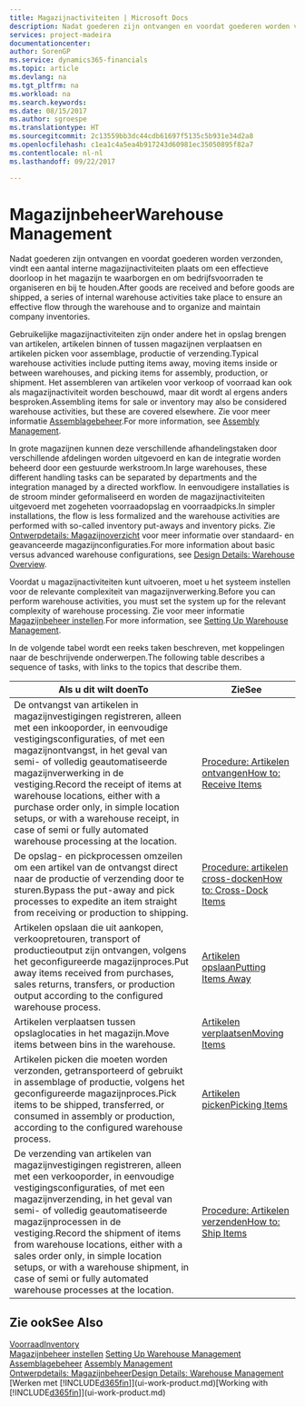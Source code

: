 ```yaml
---
title: Magazijnactiviteiten | Microsoft Docs
description: Nadat goederen zijn ontvangen en voordat goederen worden verzonden, vindt een aantal interne magazijnactiviteiten plaats om een effectieve doorloop in het magazijn te waarborgen en om bedrijfsvoorraden te organiseren en bij te houden.
services: project-madeira
documentationcenter: 
author: SorenGP
ms.service: dynamics365-financials
ms.topic: article
ms.devlang: na
ms.tgt_pltfrm: na
ms.workload: na
ms.search.keywords: 
ms.date: 08/15/2017
ms.author: sgroespe
ms.translationtype: HT
ms.sourcegitcommit: 2c13559bb3dc44cdb61697f5135c5b931e34d2a8
ms.openlocfilehash: c1ea1c4a5ea4b917243d60981ec35050895f82a7
ms.contentlocale: nl-nl
ms.lasthandoff: 09/22/2017

---
```

# <a name="warehouse-management"></a><span data-ttu-id="5b4f7-103">Magazijnbeheer</span><span class="sxs-lookup"><span data-stu-id="5b4f7-103">Warehouse Management</span></span>
<span data-ttu-id="5b4f7-104">Nadat goederen zijn ontvangen en voordat goederen worden verzonden, vindt een aantal interne magazijnactiviteiten plaats om een effectieve doorloop in het magazijn te waarborgen en om bedrijfsvoorraden te organiseren en bij te houden.</span><span class="sxs-lookup"><span data-stu-id="5b4f7-104">After goods are received and before goods are shipped, a series of internal warehouse activities take place to ensure an effective flow through the warehouse and to organize and maintain company inventories.</span></span>

<span data-ttu-id="5b4f7-105">Gebruikelijke magazijnactiviteiten zijn onder andere het in opslag brengen van artikelen, artikelen binnen of tussen magazijnen verplaatsen en artikelen picken voor assemblage, productie of verzending.</span><span class="sxs-lookup"><span data-stu-id="5b4f7-105">Typical warehouse activities include putting items away, moving items inside or between warehouses, and picking items for assembly, production, or shipment.</span></span> <span data-ttu-id="5b4f7-106">Het assembleren van artikelen voor verkoop of voorraad kan ook als magazijnactiviteit worden beschouwd, maar dit wordt al ergens anders besproken.</span><span class="sxs-lookup"><span data-stu-id="5b4f7-106">Assembling items for sale or inventory may also be considered warehouse activities, but these are covered elsewhere.</span></span> <span data-ttu-id="5b4f7-107">Zie voor meer informatie [Assemblagebeheer](assembly-assemble-items.md).</span><span class="sxs-lookup"><span data-stu-id="5b4f7-107">For more information, see [Assembly Management](assembly-assemble-items.md).</span></span>  

<span data-ttu-id="5b4f7-108">In grote magazijnen kunnen deze verschillende afhandelingstaken door verschillende afdelingen worden uitgevoerd en kan de integratie worden beheerd door een gestuurde werkstroom.</span><span class="sxs-lookup"><span data-stu-id="5b4f7-108">In large warehouses, these different handling tasks can be separated by departments and the integration managed by a directed workflow.</span></span> <span data-ttu-id="5b4f7-109">In eenvoudigere installaties is de stroom minder geformaliseerd en worden de magazijnactiviteiten uitgevoerd met zogeheten voorraadopslag en voorraadpicks.</span><span class="sxs-lookup"><span data-stu-id="5b4f7-109">In simpler installations, the flow is less formalized and the warehouse activities are performed with so-called inventory put-aways and inventory picks.</span></span> <span data-ttu-id="5b4f7-110">Zie [Ontwerpdetails: Magazijnoverzicht](design-details-warehouse-overview.md) voor meer informatie over standaard- en geavanceerde magazijnconfiguraties.</span><span class="sxs-lookup"><span data-stu-id="5b4f7-110">For more information about basic versus advanced warehouse configurations, see [Design Details: Warehouse Overview](design-details-warehouse-overview.md).</span></span>

<span data-ttu-id="5b4f7-111">Voordat u magazijnactiviteiten kunt uitvoeren, moet u het systeem instellen voor de relevante complexiteit van magazijnverwerking.</span><span class="sxs-lookup"><span data-stu-id="5b4f7-111">Before you can perform warehouse activities, you must set the system up for the relevant complexity of warehouse processing.</span></span> <span data-ttu-id="5b4f7-112">Zie voor meer informatie [Magazijnbeheer instellen](warehouse-setup-warehouse.md).</span><span class="sxs-lookup"><span data-stu-id="5b4f7-112">For more information, see [Setting Up Warehouse Management](warehouse-setup-warehouse.md).</span></span>

 <span data-ttu-id="5b4f7-113">In de volgende tabel wordt een reeks taken beschreven, met koppelingen naar de beschrijvende onderwerpen.</span><span class="sxs-lookup"><span data-stu-id="5b4f7-113">The following table describes a sequence of tasks, with links to the topics that describe them.</span></span>   

|<span data-ttu-id="5b4f7-114">**Als u dit wilt doen**</span><span class="sxs-lookup"><span data-stu-id="5b4f7-114">**To**</span></span>|<span data-ttu-id="5b4f7-115">**Zie**</span><span class="sxs-lookup"><span data-stu-id="5b4f7-115">**See**</span></span>|  
|------------|-------------|  
|<span data-ttu-id="5b4f7-116">De ontvangst van artikelen in magazijnvestigingen registreren, alleen met een inkooporder, in eenvoudige vestigingsconfiguraties, of met een magazijnontvangst, in het geval van semi- of volledig geautomatiseerde magazijnverwerking in de vestiging.</span><span class="sxs-lookup"><span data-stu-id="5b4f7-116">Record the receipt of items at warehouse locations, either with a purchase order only, in simple location setups, or with a warehouse receipt, in case of semi or fully automated warehouse processing at the location.</span></span>|[<span data-ttu-id="5b4f7-117">Procedure: Artikelen ontvangen</span><span class="sxs-lookup"><span data-stu-id="5b4f7-117">How to: Receive Items</span></span>](warehouse-how-receive-items.md)|
|<span data-ttu-id="5b4f7-118">De opslag- en pickprocessen omzeilen om een artikel van de ontvangst direct naar de productie of verzending door te sturen.</span><span class="sxs-lookup"><span data-stu-id="5b4f7-118">Bypass the put-away and pick processes to expedite an item straight from receiving or production to shipping.</span></span>|[<span data-ttu-id="5b4f7-119">Procedure: artikelen cross-docken</span><span class="sxs-lookup"><span data-stu-id="5b4f7-119">How to: Cross-Dock Items</span></span>](warehouse-how-to-cross-dock-items.md)|    
|<span data-ttu-id="5b4f7-120">Artikelen opslaan die uit aankopen, verkoopretouren, transport of productieoutput zijn ontvangen, volgens het geconfigureerde magazijnproces.</span><span class="sxs-lookup"><span data-stu-id="5b4f7-120">Put away items received from purchases, sales returns, transfers, or production output according to the configured warehouse process.</span></span>|[<span data-ttu-id="5b4f7-121">Artikelen opslaan</span><span class="sxs-lookup"><span data-stu-id="5b4f7-121">Putting Items Away</span></span>](warehouse-put-away-items.md)|
|<span data-ttu-id="5b4f7-122">Artikelen verplaatsen tussen opslaglocaties in het magazijn.</span><span class="sxs-lookup"><span data-stu-id="5b4f7-122">Move items between bins in the warehouse.</span></span>|[<span data-ttu-id="5b4f7-123">Artikelen verplaatsen</span><span class="sxs-lookup"><span data-stu-id="5b4f7-123">Moving Items</span></span>](warehouse-move-items.md)|
|<span data-ttu-id="5b4f7-124">Artikelen picken die moeten worden verzonden, getransporteerd of gebruikt in assemblage of productie, volgens het geconfigureerde magazijnproces.</span><span class="sxs-lookup"><span data-stu-id="5b4f7-124">Pick items to be shipped, transferred, or consumed in assembly or production, according to the configured warehouse process.</span></span>|[<span data-ttu-id="5b4f7-125">Artikelen picken</span><span class="sxs-lookup"><span data-stu-id="5b4f7-125">Picking Items</span></span>](warehouse-pick-items.md)|
|<span data-ttu-id="5b4f7-126">De verzending van artikelen van magazijnvestigingen registreren, alleen met een verkooporder, in eenvoudige vestigingsconfiguraties, of met een magazijnverzending, in het geval van semi- of volledig geautomatiseerde magazijnprocessen in de vestiging.</span><span class="sxs-lookup"><span data-stu-id="5b4f7-126">Record the shipment of items from warehouse locations, either with a sales order only, in simple location setups, or with a warehouse shipment, in case of semi or fully automated warehouse processes at the location.</span></span>|[<span data-ttu-id="5b4f7-127">Procedure: Artikelen verzenden</span><span class="sxs-lookup"><span data-stu-id="5b4f7-127">How to: Ship Items</span></span>](warehouse-how-ship-items.md)|  

## <a name="see-also"></a><span data-ttu-id="5b4f7-128">Zie ook</span><span class="sxs-lookup"><span data-stu-id="5b4f7-128">See Also</span></span>  
 [<span data-ttu-id="5b4f7-129">Voorraad</span><span class="sxs-lookup"><span data-stu-id="5b4f7-129">Inventory</span></span>](inventory-manage-inventory.md)  
 <span data-ttu-id="5b4f7-130">[Magazijnbeheer instellen](warehouse-setup-warehouse.md)   </span><span class="sxs-lookup"><span data-stu-id="5b4f7-130">[Setting Up Warehouse Management](warehouse-setup-warehouse.md)   </span></span>  
 <span data-ttu-id="5b4f7-131">[Assemblagebeheer](assembly-assemble-items.md)  </span><span class="sxs-lookup"><span data-stu-id="5b4f7-131">[Assembly Management](assembly-assemble-items.md)  </span></span>  
[<span data-ttu-id="5b4f7-132">Ontwerpdetails: Magazijnbeheer</span><span class="sxs-lookup"><span data-stu-id="5b4f7-132">Design Details: Warehouse Management</span></span>](design-details-warehouse-management.md)  
 <span data-ttu-id="5b4f7-133">[Werken met [!INCLUDE[d365fin](includes/d365fin_md.md)]](ui-work-product.md)</span><span class="sxs-lookup"><span data-stu-id="5b4f7-133">[Working with [!INCLUDE[d365fin](includes/d365fin_md.md)]](ui-work-product.md)</span></span>  

